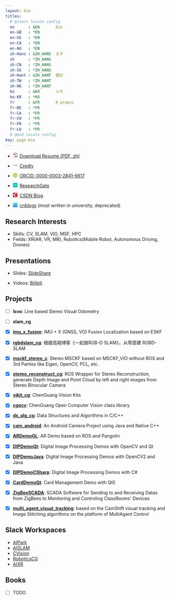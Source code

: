 ```yaml
---
layout: bio
titles:
  # @start locale config
  en      : &EN       Bio
  en-GB   : *EN
  en-US   : *EN
  en-CA   : *EN
  en-AU   : *EN
  zh-Hans : &ZH_HANS  关于
  zh      : *ZH_HANS
  zh-CN   : *ZH_HANS
  zh-SG   : *ZH_HANS
  zh-Hant : &ZH_HANT  關於
  zh-TW   : *ZH_HANT
  zh-HK   : *ZH_HANT
  ko      : &KO       소개
  ko-KR   : *KO
  fr      : &FR       À propos
  fr-BE   : *FR
  fr-CA   : *FR
  fr-CH   : *FR
  fr-FR   : *FR
  fr-LU   : *FR
  # @end locale config
key: page-bio
---
```


<!-- * <a href="http://gofile.me/5lGth/Dh3dvADvJ"><img src="assets/images/logo_pdf.jpg" style="width:1em;margin-right:.5em;" alt="ResearchGate icon">Download Resume (PDF, zh)</a> -->

* <a href="https://cggos.github.io/assets/HongchenGao-CV.pdf" target="_blank"><img src="assets/images/logo_pdf.jpg" style="width:1em;margin-right:.5em;" alt="PDF icon">Download Resume (PDF, zh)</a>

* <a href="https://www.credly.com/users/cgabc"><img src="assets/images/logo_credly.png" style="width:1em;margin-right:.5em;" alt="Credly icon">Credly</a>

* <div itemscope itemtype="https://schema.org/Person"><a itemprop="sameAs" content="https://orcid.org/0000-0003-2841-6617" href="https://orcid.org/0000-0003-2841-6617" target="orcid.widget" rel="me noopener noreferrer" style="vertical-align:top;"><img src="assets/images/logo_orcid.png" style="width:1em;margin-right:.5em;" alt="ORCID iD icon">ORCID: 0000-0003-2841-6617</a></div>

* <a href="https://www.researchgate.net/profile/Hongchen-Gao"><img src="assets/images/logo_rg.png" style="width:1em;margin-right:.5em;" alt="ResearchGate icon">ResearchGate</a>

* <a href="https://blog.csdn.net/u011178262"><img src="assets/images/logo_csdn.png" style="width:1em;margin-right:.5em;" alt="CSDN icon">CSDN Blog</a>

* <a href="https://www.cnblogs.com/gaohongchen01"><img src="assets/images/logo_cnblogs.jpg" style="width:1em;margin-right:.5em;" alt="cnblogs icon">cnblogs</a> (most written in university, deprecated)

## Research Interests

* Skills: CV, SLAM, VIO, MSF, HPC
* Fields: XR(AR, VR, MR), Robotics(Mobile Robot, Autonomous Driving, Drones)

## Presentations

* Slides: [SlideShare](https://www2.slideshare.net/HongchenGao)

* Videos: [Bilibili](https://space.bilibili.com/158441969)

## Projects

* [ ] **lsvo**: Line based Stereo Visual Odometry

* [ ] **slam_cg**

* [x] **[imu_x_fusion](https://github.com/cggos/imu_x_fusion)**: IMU + X (GNSS, VO) Fusion Localization based on ESKF

* [x] **[rgbdslam_cg](https://github.com/cggos/rgbdslam_cg)**: 根据高翔博客《一起做RGB-D SLAM》，从零搭建 RGBD-SLAM

* [x] **[msckf_stereo_c](https://github.com/cggos/msckf_stereo_c)**: Stereo MSCKF based on MSCKF_VIO without ROS and 3rd Parties like Eigen, OpenCV, PCL, etc.

* [x] **[stereo_reconstruct_cg](https://github.com/cggos/stereo_reconstruct_cg)**: ROS Wrapper for Stereo Reconstruction, generate Depth Image and Point Cloud by left and right images from Stereo Binocular Camera

* [x] **[vikit_cg](https://github.com/cggos/vikit_cg)**: ChenGuang Vision Kits

* [x] **[cgocv](https://github.com/cggos/cgocv)**: ChenGuang Open Computer Vision class library

* [x] **[ds_alg_cg](https://github.com/cggos/ds_alg_cg)**: Data Structures and Algorithms in C/C++

* [x] **[cam_android](https://github.com/cggos/cam_android)**: An Android Camera Project using Java and Native C++

* [x] **[ARDemoGL](https://github.com/cggos/ARDemoGL)**: AR Demo based on ROS and Pangolin

* [x] **[DIPDemoQt](https://github.com/cggos/DIPDemoQt)**: Digital Image Processing Demos with OpenCV and Qt

* [x] **[DIPDemoJava](https://github.com/cggos/DIPDemoJava)**: Digital Image Processing Demos with OpenCV2 and Java

* [x] **[DIPDemoCSharp](https://github.com/cggos/DIPDemoCSharp)**: Digital Image Processing Demos with C#

* [x] **[CardDemoQt](https://github.com/cggos/CardDemoQt)**: Card Management Demo with Qt5

* [x] **[ZigBeeSCADA](https://github.com/cggos/ZigBeeSCADA)**: SCADA Software for Sending to and Receiving Datas from ZigBees to Monitoring and Controling ClassRooms' Devices

* [x] **[multi_agent_visual_tracking](https://github.com/cggos/multi_agent_visual_tracking)**: based on the CamShift visual tracking and Image Stitching algorithms on the platform of MultiAgent Control

## Slack Workspaces

* [AIPark](https://aipark.slack.com/)
* [AISLAM](https://aislam.slack.com)
* [CVision](https://aicvision.slack.com)
* [RoboticsCG](https://robotics-cg.slack.com)
* [AIXR](https://aixr-cg.slack.com)

## Books

* [ ] TODO
